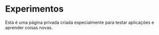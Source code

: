 <h1>Experimentos</h1>

<p>Esta é uma página privada criada especialmente para testar aplicações e aprender coisas novas.</p>